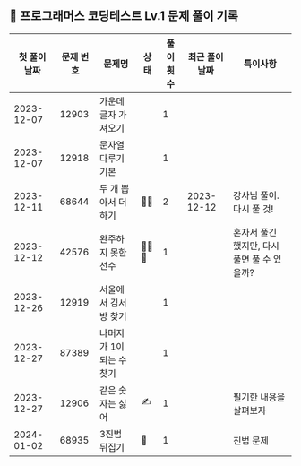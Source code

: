 ## 🚀 프로그래머스 코딩테스트 Lv.1 문제 풀이 기록

| **첫 풀이 날짜** | **문제 번호** | **문제명**         | **상태** | **풀이 횟수** | **최근 풀이 날짜** | **특이사항**                   |
|-------------|-----------|-----------------|--------|-----------|--------------|----------------------------|
| 2023-12-07  | 12903     | 가운데 글자 가져오기     |        | 1         |              |                            |
| 2023-12-07  | 12918     | 문자열 다루기 기본      |        | 1         |              |                            |
| 2023-12-11  | 68644     | 두 개 뽑아서 더하기     | 🤔🤔   | 2         | 2023-12-12   | 강사님 풀이. 다시 풀 것!            |
| 2023-12-12  | 42576     | 완주하지 못한 선수      | 🤔🤔🤔 | 1         |              | 혼자서 풀긴 했지만, 다시 풀면 풀 수 있을까? |
| 2023-12-26  | 12919     | 서울에서 김서방 찾기     |        | 1         |              |                            |
| 2023-12-27  | 87389     | 나머지가 1이 되는 수 찾기 |        | 1         |              |                            |
| 2023-12-27  | 12906     | 같은 숫자는 싫어       | ✍️     | 1         |              | 필기한 내용을 살펴보자               |
| 2024-01-02  | 68935     | 3진법 뒤집기         | 🤔     | 1         |              | 진법 문제                      |
